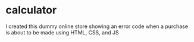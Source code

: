 # calculator
I created this dummy online store showing an error code when a purchase is about to be made using HTML, CSS, and JS
